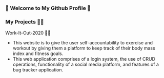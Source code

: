 ### 🤩 Welcome to My Github Profile 🤩


### My Projects 👨‍💻


Work-It-Out-2020 🏋️‍♂️
 - This website is to give the user self-accountability to exercise and workout by giving them a platform to keep track of their body mass index and fitness goals.
 - This web application comprises of a login system, the use of CRUD operations, functionality of a social media platform, and features of a bug tracker application.

